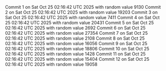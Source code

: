 Commit 1 on Sat Oct 25 02:16:42 UTC 2025 with random value 9130
Commit 2 on Sat Oct 25 02:16:42 UTC 2025 with random value 19203
Commit 3 on Sat Oct 25 02:16:42 UTC 2025 with random value 7411
Commit 4 on Sat Oct 25 02:16:42 UTC 2025 with random value 20431
Commit 5 on Sat Oct 25 02:16:42 UTC 2025 with random value 2692
Commit 6 on Sat Oct 25 02:16:42 UTC 2025 with random value 27354
Commit 7 on Sat Oct 25 02:16:42 UTC 2025 with random value 2108
Commit 8 on Sat Oct 25 02:16:42 UTC 2025 with random value 16056
Commit 9 on Sat Oct 25 02:16:42 UTC 2025 with random value 18806
Commit 10 on Sat Oct 25 02:16:42 UTC 2025 with random value 1428
Commit 11 on Sat Oct 25 02:16:42 UTC 2025 with random value 15404
Commit 12 on Sat Oct 25 02:16:42 UTC 2025 with random value 19058
